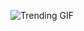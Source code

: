 
<!-- GIF_SECTION -->
![Trending GIF](https://media4.giphy.com/media/v1.Y2lkPThiYjIxNzcycnkwbzY1ZGxndHI5M2ljcjFtbzVlY3hwaWt3NHhqaXp0MnJ4ZDQydyZlcD12MV9naWZzX3NlYXJjaCZjdD1n/okFG5aJWqRGMYXoKTD/giphy.gif)
<!-- END_GIF_SECTION -->
